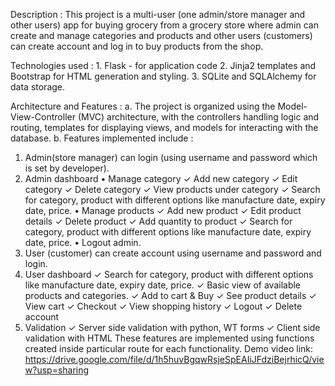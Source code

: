 Description :
This project is a multi-user (one admin/store manager and other users) app for buying grocery from a grocery store 
where admin can create and manage categories and products and other users (customers) can create account and log in to buy products from the shop.

Technologies used :
    1. Flask - for application code
    2. Jinja2 templates and Bootstrap for HTML generation and styling.
    3. SQLite and SQLAlchemy for data storage.

Architecture and Features :
a. The project is organized using the Model-View-Controller (MVC) architecture, with the controllers handling logic and routing,
   templates for displaying views, and models for interacting with the database.
b. Features implemented include :
  1. Admin(store manager) can login (using username and password which is set by developer).
  2. Admin dashboard
      • Manage category
          ✓ Add new category
          ✓ Edit category
          ✓ Delete category
          ✓ View products under category
          ✓ Search for category, product with different options like manufacture date, expiry date, price.
          • Manage products
          ✓ Add new product
          ✓ Edit product details
          ✓ Delete product
          ✓ Add quantity to product
          ✓ Search for category, product with different options like manufacture date, expiry date, price.
      • Logout admin.
  3. User (customer) can create account using username and password and login.
  4. User dashboard
        ✓ Search for category, product with different options like manufacture date, expiry date, price.
        ✓ Basic view of available products and categories.
        ✓ Add to cart & Buy
        ✓ See product details
        ✓ View cart
        ✓ Checkout
        ✓ View shopping history
        ✓ Logout
        ✓ Delete account
  5. Validation
        ✓ Server side validation with python, WT forms
        ✓ Client side validation with HTML
These features are implemented using functions created inside particular route for each functionality.
Demo video link: https://drive.google.com/file/d/1h5huvBgqwRsjeSpEAIiJFdziBejrhicQ/view?usp=sharing
